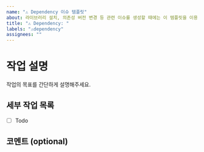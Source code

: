 ```yaml
---
name: "⚠️ Dependency 이슈 템플릿"
about: 라이브러리 설치, 의존성 버전 변경 등 관련 이슈를 생성할 때에는 이 템플릿을 이용해주세요.
title: "⚠️ Dependency: "
labels: "⚠️dependency"
assignees: ""
---
```


# 작업 설명

작업의 목표를 간단하게 설명해주세요.

## 세부 작업 목록

- [ ] Todo

## 코멘트 (optional)
